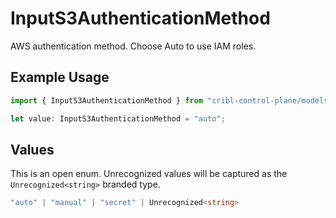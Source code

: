 # InputS3AuthenticationMethod

AWS authentication method. Choose Auto to use IAM roles.

## Example Usage

```typescript
import { InputS3AuthenticationMethod } from "cribl-control-plane/models";

let value: InputS3AuthenticationMethod = "auto";
```

## Values

This is an open enum. Unrecognized values will be captured as the `Unrecognized<string>` branded type.

```typescript
"auto" | "manual" | "secret" | Unrecognized<string>
```